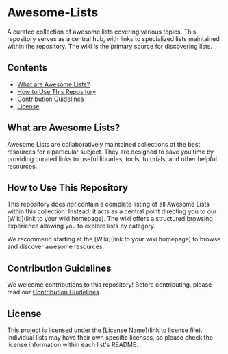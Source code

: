 # Awesome-Lists
A curated collection of awesome lists covering various topics.  This repository serves as a central hub, with links to specialized lists maintained within the repository.  The wiki is the primary source for discovering lists.

## Contents

*   [What are Awesome Lists?](#what-are-awesome-lists)
*   [How to Use This Repository](#how-to-use-this-repository)
*   [Contribution Guidelines](#contribution-guidelines)
*   [License](#license)

## What are Awesome Lists?

Awesome Lists are collaboratively maintained collections of the best resources for a particular subject. They are designed to save you time by providing curated links to useful libraries, tools, tutorials, and other helpful resources.

## How to Use This Repository

This repository does *not* contain a complete listing of all Awesome Lists within this collection. Instead, it acts as a central point directing you to our [Wiki](link to your wiki homepage). The wiki offers a structured browsing experience allowing you to explore lists by category.

We recommend starting at the [Wiki](link to your wiki homepage) to browse and discover awesome resources.

## Contribution Guidelines

We welcome contributions to this repository! Before contributing, please read our [Contribution Guidelines](https://github.com/SamGreenwood1/Awesome-Lists/wiki/Contribution-Guidelines).

## License

This project is licensed under the [License Name](link to license file).  Individual lists may have their own specific licenses, so please check the license information within each list's README.

